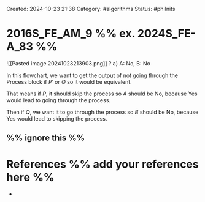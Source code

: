 Created: 2024-10-23 21:38
Category: #algorithms 
Status: #philnits



# 2016S_FE_AM_9 %% ex. 2024S_FE-A_83 %%

![[Pasted image 20241023213903.png]]
? 
a) A: No, B: No

In this flowchart, we want to get the output of not going through the Process block if $P'$ or $Q$ so it would be equivalent.

That means if $P$, it should skip the process so $A$ should be No, because Yes would lead to going through the process.

Then if $Q$, we want it to go through the process so $B$ should be No, because Yes would lead to skipping the process.



%% ignore this %%
---









# References %% add your references here %%
- 